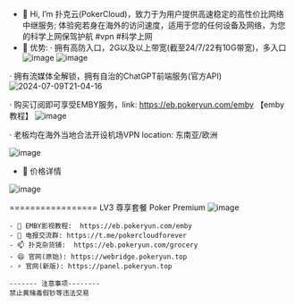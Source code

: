 
- 👋 Hi, I’m 扑克云(PokerCloud)，致力于为用户提供高速稳定的高性价比网络中继服务; 体验宛若身在海外的访问速度，适用于您的任何设备及网络，为您的科学上网保驾护航 #vpn #科学上网
- 👀 优势: 
· 拥有高防入口，2G以及以上带宽(截至24/7/22有10G带宽)，多入口
![image](https://github.com/user-attachments/assets/17d9a06b-211d-43c1-890c-31e361041cc7)
![image](https://github.com/user-attachments/assets/6e4fb61c-cf5c-4ce9-af71-403e7b3cc5cb)


· 拥有流媒体全解锁，拥有自治的ChatGPT前端服务(官方API)  
![2024-07-09T21-04-16](https://github.com/user-attachments/assets/50f52385-f212-40eb-a9f5-d62f58257b7b)


· 购买订阅即可享受EMBY服务，link: https://eb.pokeryun.com/emby 【emby教程】
![image](https://github.com/user-attachments/assets/92c825c9-253c-4d92-a31e-8edecab15522)

· 老板均在海外当地合法开设机场VPN  location: 东南亚/欧洲

![image](https://github.com/user-attachments/assets/9961e8c6-5279-486f-a335-ade35c4680d8)


- 🌱 价格详情

![image](https://github.com/user-attachments/assets/13ea987a-01f9-4335-b8a2-984b1c446930)

=================
LV3 尊享套餐 Poker Premium
![image](https://github.com/user-attachments/assets/548a6861-16a9-427f-bc01-494cb61c2be6)


~~~扑克云VPN生态公告栏 ~~~
- 🌱 EMBY影视教程:  https://eb.pokeryun.com/emby
- 💞️ 电报交流群: https://t.me/pokercloudforever
- 📫 扑克杂货铺:  https://eb.pokeryun.com/grocery
- 😄 官网(原始): https://webridge.pokeryun.top
- ⚡ 官网(新版): https://panel.pokeryun.top

------- 注意事项--------
禁止黄赌毒假钞等违法交易

